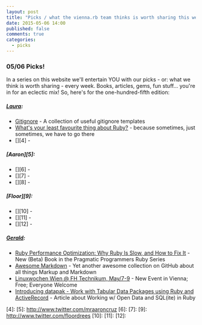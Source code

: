 ```yaml
---
layout: post
title: "Picks / what the vienna.rb team thinks is worth sharing this week"
date: 2015-05-06 14:00
published: false
comments: true
categories:
  - picks
---
```


### 05/06 Picks!

In a series on this website we'll entertain YOU with our picks - or: what we think is worth sharing - every week.
Books, articles, gems, fun stuff... you're in for an eclectic mix! So, here's for the one-hundred-fifth edition:

##### [Laura][1]:
- [Gitignore][2] - A collection of useful gitignore templates
- [What's your least favourite thing about Ruby?][3] - because sometimes, just sometimes, we have to go there
- [][4] - 

##### [Aaron][5]:
- [][6] - 
- [][7] - 
- [][8] - 


##### [Floor][9]:
- [][10] - 
- [][11] - 
- [][12] - 

##### [Gerald](https://github.com/geraldb):
- [Ruby Performance Optimization: Why Ruby Is Slow, and How to Fix It](https://pragprog.com/book/adrpo/ruby-performance-optimization) - New (Beta) Book in the Pragmatic Programmers Ruby Series
- [Awesome Markdown](https://github.com/writekit/awesome-markdown) - Yet another awesome collection on GitHub about all things Markup and Markdown
- [Linuxwochen Wien @ FH Technikum, May/7-9](http://www.linuxwochen.at/Wien) - New Event in Vienna; Free; Everyone Welcome 
- [Introducing datapak - Work with Tabular Data Packages using Ruby and ActiveRecord](http://okfnlabs.org/blog/2015/04/26/datapak.html) - Article about Working w/ Open Data and SQL(ite) in Ruby    


[1]: http://www.twitter.com/alicetragedy
[2]: https://github.com/github/gitignore
[3]: http://www.reddit.com/r/ruby/comments/348kro/whats_the_worst_thing_your_least_favorite_thing
[4]:
[5]: http://www.twitter.com/mraaroncruz
[6]: 
[7]: 
[9]: http://www.twitter.com/floordrees
[10]: 
[11]: 
[12]: 

